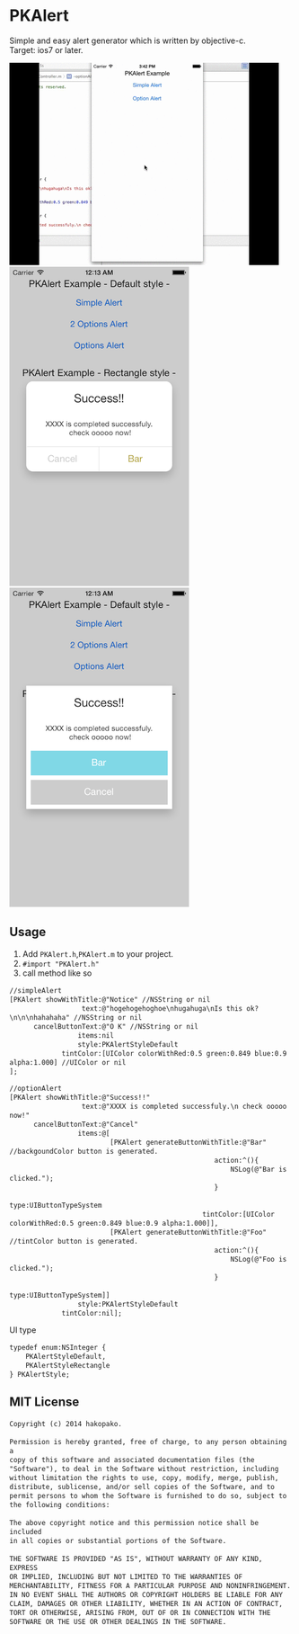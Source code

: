 PKAlert
=======

Simple and easy alert generator which is written by objective-c.  
Target: ios7 or later. 

<img src="https://raw.githubusercontent.com/hakopako/PKAlert/master/PKAlertSample/PKAlert.gif"/>
  
<img src="https://raw.githubusercontent.com/hakopako/PKAlert/master/PKAlertSample/PKAlertDefaultStyle.png"/>
<img src="https://raw.githubusercontent.com/hakopako/PKAlert/master/PKAlertSample/PKAlertRectangleStyle.png"/>

## Usage
1. Add `PKAlert.h`,`PKAlert.m` to your project.
2. `#import "PKAlert.h"` 
3. call method like so

```obj-c
//simpleAlert
[PKAlert showWithTitle:@"Notice" //NSString or nil
                  text:@"hogehogehoghoe\nhugahuga\nIs this ok?\n\n\nhahahaha" //NSString or nil
      cancelButtonText:@"O K" //NSString or nil
                 items:nil 
                 style:PKAlertStyleDefault
             tintColor:[UIColor colorWithRed:0.5 green:0.849 blue:0.9 alpha:1.000] //UIColor or nil
];
```

```obj-c
//optionAlert
[PKAlert showWithTitle:@"Success!!"
                  text:@"XXXX is completed successfuly.\n check ooooo now!"
      cancelButtonText:@"Cancel"
                 items:@[
                         [PKAlert generateButtonWithTitle:@"Bar" //backgoundColor button is generated.
                                                   action:^(){
                                                       NSLog(@"Bar is clicked.");
                                                   }
                                                     type:UIButtonTypeSystem
                                                tintColor:[UIColor colorWithRed:0.5 green:0.849 blue:0.9 alpha:1.000]],
                         [PKAlert generateButtonWithTitle:@"Foo" //tintColor button is generated.
                                                   action:^(){
                                                       NSLog(@"Foo is clicked.");
                                                   }
                                                     type:UIButtonTypeSystem]]
                 style:PKAlertStyleDefault
             tintColor:nil];
```
  
  
  
UI type

```obj-c
typedef enum:NSInteger {
    PKAlertStyleDefault,
    PKAlertStyleRectangle
} PKAlertStyle;
```

 
## MIT License
```
Copyright (c) 2014 hakopako.

Permission is hereby granted, free of charge, to any person obtaining a
copy of this software and associated documentation files (the
"Software"), to deal in the Software without restriction, including
without limitation the rights to use, copy, modify, merge, publish,
distribute, sublicense, and/or sell copies of the Software, and to
permit persons to whom the Software is furnished to do so, subject to
the following conditions:

The above copyright notice and this permission notice shall be included
in all copies or substantial portions of the Software.

THE SOFTWARE IS PROVIDED "AS IS", WITHOUT WARRANTY OF ANY KIND, EXPRESS
OR IMPLIED, INCLUDING BUT NOT LIMITED TO THE WARRANTIES OF
MERCHANTABILITY, FITNESS FOR A PARTICULAR PURPOSE AND NONINFRINGEMENT.
IN NO EVENT SHALL THE AUTHORS OR COPYRIGHT HOLDERS BE LIABLE FOR ANY
CLAIM, DAMAGES OR OTHER LIABILITY, WHETHER IN AN ACTION OF CONTRACT,
TORT OR OTHERWISE, ARISING FROM, OUT OF OR IN CONNECTION WITH THE
SOFTWARE OR THE USE OR OTHER DEALINGS IN THE SOFTWARE.
```


